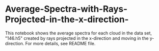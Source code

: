 # Average-Spectra-with-Rays-Projected-in-the-x-direction-
This notebook shows the average spectra for each cloud in the data set, "146.h5" created by rays projected in the x-direction and moving in the y-direction. For more details, see README file.
